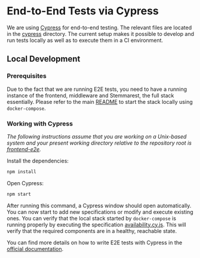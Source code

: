 # End-to-End Tests via Cypress

We are using [Cypress](https://www.cypress.io/) for end-to-end testing. The relevant files are located in
the [cypress](cypress) directory. The current setup makes it possible to develop and run tests locally as well as to
execute them in a CI environment.

## Local Development

### Prerequisites

Due to the fact that we are running E2E tests, you need to have a running instance of the frontend, middleware and
Stemmarest, the full stack essentially. Please refer to the main [README](../README.md#docker) to start the stack
locally using `docker-compose`.

### Working with Cypress

*The following instructions assume that you are working on a Unix-based system and your present working directory
relative to the repository root is [frontend-e2e](../frontend-e2e).*

Install the dependencies:

```bash
npm install
```

Open Cypress:

```bash
npm start
```

After running this command, a Cypress window should open automatically. You can now start to add new specifications or
modify and execute existing ones. You can verify that the local stack started by `docker-compose` is running properly
by executing the specification [availability.cy.js](cypress/e2e/availability.cy.js). This will verify that the required
components are in a healthy, reachable state.

You can find more details on how to write E2E tests with Cypress in
the [official documentation](https://docs.cypress.io/guides/end-to-end-testing/writing-your-first-end-to-end-test).